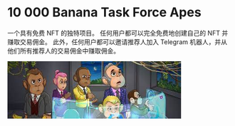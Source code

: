 # 10 000 Banana Task Force Apes

一个具有免费 NFT 的独特项目。 任何用户都可以完全免费地创建自己的 NFT 并赚取交易佣金。 此外，任何用户都可以邀请推荐人加入 Telegram 机器人，并从他们所有推荐人的交易佣金中赚取佣金。





![cxzc](cxzc.png)
